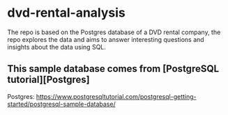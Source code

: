 # dvd-rental-analysis
The repo is based on the Postgres database of a DVD rental company, the repo explores the data and aims to answer interesting questions and insights about the data using SQL.



## This sample database comes from [PostgreSQL tutorial][Postgres]


Postgres: https://www.postgresqltutorial.com/postgresql-getting-started/postgresql-sample-database/
